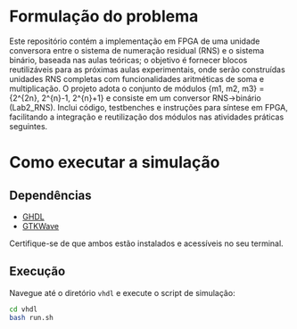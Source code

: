 # Formulação do problema

Este repositório contém a implementação em FPGA de uma unidade conversora entre o sistema de numeração residual (RNS) e o sistema binário, baseada nas aulas teóricas; o objetivo é fornecer blocos reutilizáveis para as próximas aulas experimentais, onde serão construídas unidades RNS completas com funcionalidades aritméticas de soma e multiplicação. O projeto adota o conjunto de módulos {m1, m2, m3} = {2^{2n}, 2^{n}-1, 2^{n}+1} e consiste em um conversor RNS→binário (Lab2_RNS). Inclui código, testbenches e instruções para síntese em FPGA, facilitando a integração e reutilização dos módulos nas atividades práticas seguintes.

# Como executar a simulação

## Dependências

* [GHDL](https://ghdl.github.io/ghdl/)
* [GTKWave](http://gtkwave.sourceforge.net/)

Certifique-se de que ambos estão instalados e acessíveis no seu terminal.

## Execução

Navegue até o diretório `vhdl` e execute o script de simulação:

```bash
cd vhdl
bash run.sh
```